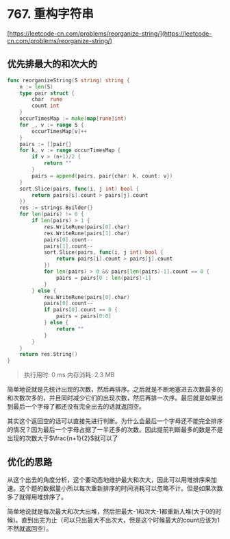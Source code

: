 # 767. 重构字符串
[https://leetcode-cn.com/problems/reorganize-string/](https://leetcode-cn.com/problems/reorganize-string/) 
## 优先排最大的和次大的
```go
func reorganizeString(S string) string {
	n := len(S)
	type pair struct {
		char  rune
		count int
	}
	occurTimesMap := make(map[rune]int)
	for _, v := range S {
		occurTimesMap[v]++
	}
	pairs := []pair{}
	for k, v := range occurTimesMap {
		if v > (n+1)/2 {
			return ""
		}
		pairs = append(pairs, pair{char: k, count: v})
	}
	sort.Slice(pairs, func(i, j int) bool {
		return pairs[i].count > pairs[j].count
	})
	res := strings.Builder{}
	for len(pairs) != 0 {
		if len(pairs) > 1 {
			res.WriteRune(pairs[0].char)
			res.WriteRune(pairs[1].char)
			pairs[0].count--
			pairs[1].count--
			sort.Slice(pairs, func(i, j int) bool {
				return pairs[i].count > pairs[j].count
			})
			for len(pairs) > 0 && pairs[len(pairs)-1].count == 0 {
				pairs = pairs[0 : len(pairs)-1]
			}
		} else {
			res.WriteRune(pairs[0].char)
			pairs[0].count--
			if pairs[0].count == 0 {
				pairs = pairs[0:0]
			} else {
				return ""
			}
		}
	}
	return res.String()
}
```
>执行用时: 0 ms
内存消耗: 2.3 MB

简单地说就是先统计出现的次数，然后再排序。之后就是不断地塞进去次数最多的和次数次多的，并且同时减少它们的出现次数，然后再排一次序。最后就是如果出到最后一个字母了都还没有完全出去的话就返回空。

其实这个返回空的话可以直接先进行判断。为什么会最后一个字母还不能完全排序的情况？因为最后一个字母占据了一半还多的次数。因此提前判断最多的数是不是出现的次数大于$\frac{n+1}{2}$就可以了

## 优化的思路
从这个出去的角度分析，这个要动态地维护最大和次大，因此可以用堆排序来加速。这个题的数据量小所以每次重新排序的时间消耗可以忽略不计。但是如果次数多了就得用堆排序了。

简单地说就是每次最大和次大出堆，然后把最大-1和次大-1都重新入堆(大于0的时候)。直到出完为止（可以只出最大不出次大，但是这个时候最大的count应该为1不然就返回空）。